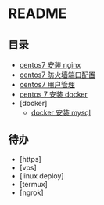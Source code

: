 # README

## 目录

- [centos7 安装 nginx](./docs/centos7安装nginx.md)
- [centos7 防火墙端口配置](docs/centos7防火墙端口配置.md)
- [centos7 用户管理](centos7用户管理.md)
- [centos 7 安装 docker](docs/centos7安装docker.md)
- [docker]
  - [docker 安装 mysql](./docs/docker/docker安装mysql.md)

## 待办

- [https]
- [vps]
- [linux deploy]
- [termux]
- [ngrok]
